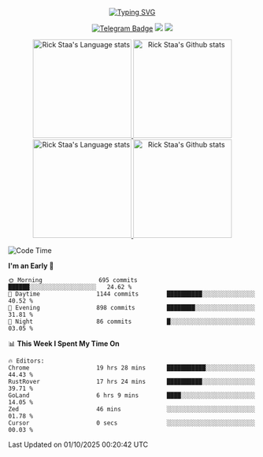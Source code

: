 <div align="center"> 

[![Typing SVG](https://readme-typing-svg.herokuapp.com?size=25&duration=2500&color=eeeeee&vCenter=true&width=200&height=40&lines=Hi+there+%F0%9F%91%8B%F0%9F%8F%BB;I'm+DanBai)](https://git.io/typing-svg)

[![Telegram Badge](https://img.shields.io/badge/-Telegram-blue?style=flat&logo=Telegram&logoColor=white)](https://t.me/rand_xx231jnfasj_bot) 
    [![](https://img.shields.io/badge/-Blog-brightgreen?style=flat&logo=Blogger&logoColor=white)](https://danbai225.github.io)
[![](https://img.shields.io/badge/-Email-red?style=flat&logo=Mail.Ru&logoColor=white)](mailto:danbai@88.com)
</div>

<!-- Light Mode -->
<div align="center"> 
<a href="https://github.com/anuraghazra/github-readme-stats#gh-light-mode-only">
<img height=200 src="https://github-readme-stats.vercel.app/api/top-langs/?username=danbai225&layout=compact&langs_count=10&hide_border=1&role=OWNER,COLLABORATOR#gh-light-mode-only" alt="Rick Staa's Language stats" />
</a>
<a href="https://github.com/anuraghazra/github-readme-stats#gh-light-mode-only">
<img height=200 src="https://github-readme-stats.vercel.app/api?username=danbai225&show_icons=true&count_private=true&line_height=28&hide_border=1&include_all_commits=true&card_width=450&role=OWNER,COLLABORATOR&exclude_repo=github-readme-stats#gh-light-mode-only" alt="Rick Staa's Github stats" />
</a>
</div>

<!-- Dark Mode -->
<div align="center"> 
<a href="https://github.com/anuraghazra/github-readme-stats#gh-dark-mode-only">
<img height=200 src="https://github-readme-stats.vercel.app/api/top-langs/?username=danbai225&layout=compact&langs_count=10&hide_border=1&role=OWNER,COLLABORATOR&theme=github_dark#gh-dark-mode-only" alt="Rick Staa's Language stats" />
</a>
<a href="https://github.com/anuraghazra/github-readme-stats#gh-dark-mode-only">
<img height=200 src="https://github-readme-stats.vercel.app/api?username=danbai225&show_icons=true&count_private=true&line_height=28&hide_border=1&include_all_commits=true&card_width=450&role=OWNER,COLLABORATOR&exclude_repo=github-readme-stats&theme=github_dark#gh-dark-mode-only" alt="Rick Staa's Github stats" />
</a>
</div>

<!--START_SECTION:waka-->
![Code Time](http://img.shields.io/badge/Code%20Time-6%2C309%20hrs%2026%20mins-blue)

**I'm an Early 🐤** 

```text
🌞 Morning                695 commits         ██████░░░░░░░░░░░░░░░░░░░   24.62 % 
🌆 Daytime                1144 commits        ██████████░░░░░░░░░░░░░░░   40.52 % 
🌃 Evening                898 commits         ████████░░░░░░░░░░░░░░░░░   31.81 % 
🌙 Night                  86 commits          █░░░░░░░░░░░░░░░░░░░░░░░░   03.05 % 
```


📊 **This Week I Spent My Time On** 

```text
🔥 Editors: 
Chrome                   19 hrs 28 mins      ███████████░░░░░░░░░░░░░░   44.43 % 
RustRover                17 hrs 24 mins      ██████████░░░░░░░░░░░░░░░   39.71 % 
GoLand                   6 hrs 9 mins        ████░░░░░░░░░░░░░░░░░░░░░   14.05 % 
Zed                      46 mins             ░░░░░░░░░░░░░░░░░░░░░░░░░   01.78 % 
Cursor                   0 secs              ░░░░░░░░░░░░░░░░░░░░░░░░░   00.03 % 
```


 Last Updated on 01/10/2025 00:20:42 UTC
<!--END_SECTION:waka-->
